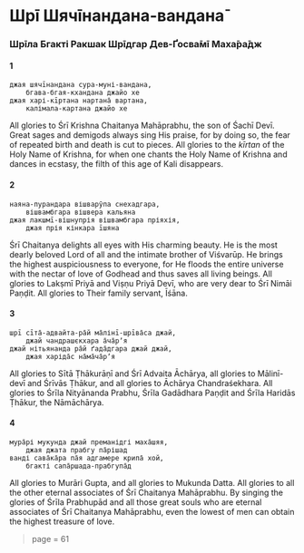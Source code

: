 # Шрī Шячīнандана-вандана̄

### Шрīла Бгакті Ракшак Шрīдгар Дев-Ґосва̄мī Маха̄ра̄дж

#### 1

    джая шячīнандана сура-муні-вандана,
        бгава-бгая-кхандана джайо хе
    джая харі-кīртана нартана̄ вартана,
        калімала-картана джайо хе

All glories to Śrī Krishna Chaitanya Mahāprabhu, the son of Śachī Devī. Great sages and demigods always sing His praise, for by doing so, the fear of repeated birth and death is cut to pieces. All glories to the *kīrtan* of the Holy Name of Krishna, for when one chants the Holy Name of Krishna and dances in ecstasy, the filth of this age of Kali disappears.

#### 2

    наяна-пурандара вішварӯпа снехадгара,
        вішвамбгара вішвера кальяна
    джая лакшмī-вішнупрія вішвамбгара пріяхія,
        джая прія кінкара īшяна

Śrī Chaitanya delights all eyes with His charming beauty. He is the most dearly beloved Lord of all and the intimate brother of Viśvarūp. He brings the highest auspiciousness to everyone, for He floods the entire universe with the nectar of love of Godhead and thus saves all living beings. All glories to Lakṣmī Priyā and Viṣṇu Priyā Devī, who are very dear to Śrī Nimāi Paṇḍit. All glories to Their family servant, Īśāna.

#### 3

    шрī сīта̄-адвайта-ра̄й ма̄лінī-шрīва̄са джай,
        джай чандрашєкхара а̄ча̄рʼя
    джай нітьянанда ра̄й ґада̄дгара джай джай,
        джая харіда̄с на̄ма̄ча̄рʼя

All glories to Sītā Ṭhākurāṇī and Śrī Advaita Āchārya, all glories to Mālinī-devī and Śrīvās Ṭhākur, and all glories to Āchārya Chandraśekhara. All glories to Śrīla Nityānanda Prabhu, Śrīla Gadādhara Paṇḍit and Śrīla Haridās Ṭhākur, the Nāmāchārya.

#### 4

    мура̄рі мукунда джай преманідгі маха̄шяя,
        джая джата прабгу па̄рішад
    ванді сава̄ка̄ра па̄я адгамере крипа̄ хой,
        бгакті сапа̄ршада-прабгупа̄д

All glories to Murāri Gupta, and all glories to Mukunda Datta. All glories to all the other eternal associates of Śrī Chaitanya Mahāprabhu. By singing the glories of Śrīla Prabhupād and all those great souls who are eternal associates of Śrī Chaitanya Mahāprabhu, even the lowest of men can obtain the highest treasure of love.


> page = 61
